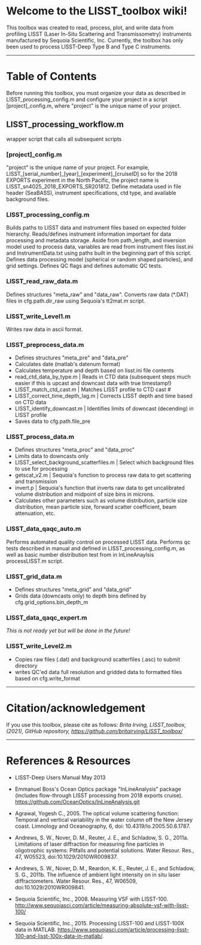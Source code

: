 # Welcome to the LISST_toolbox wiki!
This toolbox was created to read, process, plot, and write data from profiling LISST (Laser In-Situ Scattering and Transmissometry) instruments manufactured by Sequoia Scientific, Inc.
Currently, the toolbox has only been used to process LISST-Deep Type B and Type C instruments. 


***

# Table of Contents
Before running this toolbox, you must organize your data as described in LISST_processing_config.m and configure your project in a script [project]\_config.m, where "project" is the unique name of your project. 
## LISST_processing_workflow.m 
wrapper script that calls all subsequent scripts

### [project]\_config.m
"project" is the unique name of your project. For example, LISST_[serial_number]\_[year]\_[experiment]\_[cruiseID] so for the 2018 EXPORTS experiment in the North Pacific, the project name is LISST_sn4025_2018_EXPORTS_SR201812. 
Define metadata used in file header (SeaBASS), instrument specifications, ctd type, and available background files. 

### LISST_processing_config.m 
Builds paths to LISST data and instrument files based on expected folder hierarchy.
Reads/defines instrument information important for data processing and metadata storage.
Aside from path_length, and inversion model used to process data, variables are read from instrument files lisst.ini and InstrumentData.txt using paths built in the beginning part of this script.
Defines data processing model (spherical or random shaped particles), and grid settings.
Defines QC flags and defines automatic QC tests.

### LISST_read_raw_data.m 
Defines structures "meta_raw" and "data_raw".
Converts raw data (*.DAT) files in cfg.path.dir_raw using Sequoia's tt2mat.m script.

### LISST_write_Level1.m
Writes raw data in ascii format.

### LISST_preprocess_data.m
* Defines structures "meta_pre" and "data_pre"
* Calculates date (matlab's datenum format) 
* Calculates temperature and depth based on lisst.ini file contents
* read_ctd_data_by_type.m | Reads in CTD data (subsequent steps much easier if this is upcast and downcast data with true timestamp!)
* LISST_match_ctd_cast.m | Matches LISST profile to CTD cast #
* LISST_correct_time_depth_lag.m | Corrects LISST depth and time based on CTD data
* LISST_identify_downcast.m | Identifies limits of downcast (decending) in LISST profile
* Saves data to cfg.path.file_pre

### LISST_process_data.m
* Defines structures "meta_proc" and "data_proc"
* Limits data to downcasts only
* LISST_select_background_scatterfiles.m | Select which background files to use for processing
* getscat_v2.m | Sequoia's function to process raw data to get scattering and transmission
* invert.p | Sequoia's function that inverts raw data to get uncalibrated volume distribution and midpoint of size bins in microns.
* Calculates other parameters such as volume distribution, particle size distribution, mean particle size, forward scatter coefficient, beam attenuation, etc. 

### LISST_data_qaqc_auto.m
Performs automated quality control on processed LISST data. Performs qc tests described in manual and defined in LISST_processing_config.m, as well as basic number distribution test from in InLineAnaylsis processLISST.m script.

### LISST_grid_data.m
* Defines structures "meta_grid" and "data_grid"
* Grids data (downcasts only) to depth bins defined by cfg.grid_options.bin_depth_m
### LISST_data_qaqc_expert.m
_This is not ready yet but will be done in the future!_

### LISST_write_Level2.m 
* Copies raw files (.dat) and background scatterfiles (.asc) to submit directory
* writes QC'ed data full resolution and gridded data to formatted files based on cfg.write_format
***

# Citation/acknowledgement
If you use this toolbox, please cite as follows:
_Brita Irving, LISST_toolbox, (2021), GitHub repository, https://github.com/britairving/LISST_toolbox/_
***

# References & Resources
* LISST-Deep Users Manual May 2013

* Emmanuel Boss's Ocean Optics package "InLineAnalysis" package (includes flow-through LISST processing from 2018 exports cruise). https://github.com/OceanOptics/InLineAnalysis.git

* Agrawal, Yogesh C., 2005. The optical volume scattering function: Temporal and vertical variability in the water column off the New Jersey coast. Limnology and Oceanography, 6, doi: 10.4319/lo.2005.50.6.1787.

* Andrews, S. W., Nover, D. M., Reuter, J. E., and Schladow, S. G., 2011a. Limitations of laser diffraction for measuring fine particles in oligotrophic systems: Pitfalls and potential solutions. Water Resour. Res., 47, W05523, doi:10.1029/2010WR009837.

* Andrews, S. W., Nover, D. M., Reardon, K. E., Reuter, J. E., and Schladow, S. G., 2011b. The influence of ambient light intensity on in situ laser diffractometers. Water Resour. Res., 47, W06509, doi:10.1029/2010WR009841. 

* Sequoia Scientific, Inc., 2008. Measuring VSF with LISST-100. http://www.sequoiasci.com/article/measuring-absolute-vsf-with-lisst-100/

* Sequoia Scientific, Inc., 2015. Processing LISST-100 and LISST-100X data in MATLAB. https://www.sequoiasci.com/article/processing-lisst-100-and-lisst-100x-data-in-matlab/.
